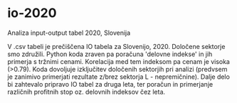 # io-2020
Analiza input-output tabel 2020, Slovenija

V .csv tabeli je prečiščena IO tabela za Slovenijo, 2020. Določene sektorje smo združili. Python koda zraven pa poračuna 'delovne indekse' in jih primerja s tržnimi cenami. Korelacija med tem indeksom pa cenam je visoka (>0.79). Koda dovoljuje izključitev določenih sektorjih pri analizi (predvsem je zanimivo primerjati rezultate z/brez sektorja L - nepremičnine). Dalje delo bi zahtevalo pripravo IO tabel za druga leta, ter poračun in primerjanje različnih profitnih stop oz. delovnih indeksov čez leta.
